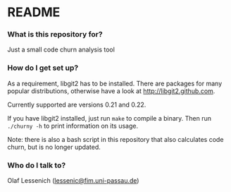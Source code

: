 # README #

### What is this repository for? ###

Just a small code churn analysis tool

### How do I get set up? ###

As a requirement, libgit2 has to be installed. There are packages for
many popular distributions, otherwise have a look at
http://libgit2.github.com.

Currently supported are versions 0.21 and 0.22.

If you have libgit2 installed, just run `make` to compile a binary. Then
run `./churny -h` to print information on its usage.

Note: there is also a bash script in this repository that also
calculates code churn, but is no longer updated.

### Who do I talk to? ###

Olaf Lessenich (lessenic@fim.uni-passau.de)
